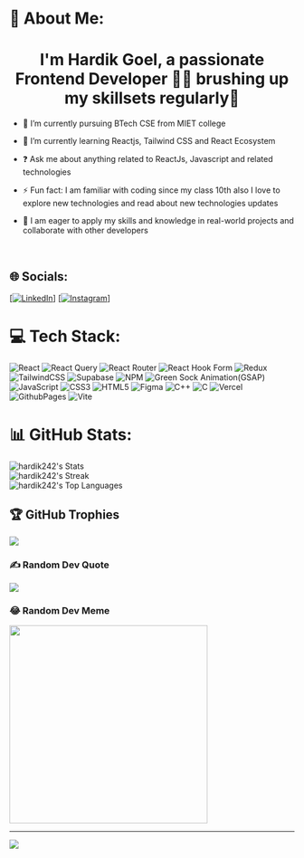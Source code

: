 # 💫 About Me:

### <h1 align="center">I'm Hardik Goel, a passionate Frontend Developer 👨‍💻 brushing up my skillsets regularly🚀</h1>  
  

- 🔭 I’m currently pursuing BTech CSE from MIET college  
  

- 🌱 I’m currently learning Reactjs, Tailwind CSS and React Ecosystem  
  

- ❓ Ask me about anything related to ReactJs, Javascript and related technologies  
  

- ⚡ Fun fact: I am familiar with coding since my class 10th also I love to explore new technologies and read about new technologies updates  
  

- &#x1F49A; I am eager to apply my skills and knowledge in real-world projects and collaborate with other developers  
  

<br/>  



## 🌐 Socials:

<a href="https://linkedin.com/in/hardik-goel-582053250" target="_blank"
    >[![LinkedIn](https://img.shields.io/badge/LinkedIn-%230077B5.svg?logo=linkedin&logoColor=white)]</a> <a href="https://instagram.com/goel_hardik242" target="_blank"
    >[![Instagram](https://img.shields.io/badge/Instagram-%23E4405F.svg?logo=Instagram&logoColor=white)]
</a>



# 💻 Tech Stack:

![React](https://img.shields.io/badge/react-%2320232a.svg?style=for-the-badge&logo=react&logoColor=%2361DAFB) 
![React Query](https://img.shields.io/badge/-React%20Query-FF4154?style=for-the-badge&logo=react%20query&logoColor=white) 
![React Router](https://img.shields.io/badge/React_Router-CA4245?style=for-the-badge&logo=react-router&logoColor=white) 
![React Hook Form](https://img.shields.io/badge/React%20Hook%20Form-%23EC5990.svg?style=for-the-badge&logo=reacthookform&logoColor=white) 
![Redux](https://img.shields.io/badge/redux-%23593d88.svg?style=for-the-badge&logo=redux&logoColor=white) 
![TailwindCSS](https://img.shields.io/badge/tailwindcss-%2338B2AC.svg?style=for-the-badge&logo=tailwind-css&logoColor=white) 
![Supabase](https://img.shields.io/badge/Supabase-3ECF8E?style=for-the-badge&logo=supabase&logoColor=white) 
![NPM](https://img.shields.io/badge/NPM-%23CB3837.svg?style=for-the-badge&logo=npm&logoColor=white) 
![Green Sock Animation(GSAP)](https://img.shields.io/badge/green%20sock-88CE02?style=for-the-badge&logo=greensock&logoColor=white) 
![JavaScript](https://img.shields.io/badge/javascript-%23323330.svg?style=for-the-badge&logo=javascript&logoColor=%23F7DF1E) 
![CSS3](https://img.shields.io/badge/css3-%231572B6.svg?style=for-the-badge&logo=css3&logoColor=white) 
![HTML5](https://img.shields.io/badge/html5-%23E34F26.svg?style=for-the-badge&logo=html5&logoColor=white) 
![Figma](https://img.shields.io/badge/figma-%23F24E1E.svg?style=for-the-badge&logo=figma&logoColor=white) 
![C++](https://img.shields.io/badge/c++-%2300599C.svg?style=for-the-badge&logo=c%2B%2B&logoColor=white) 
![C](https://img.shields.io/badge/c-%2300599C.svg?style=for-the-badge&logo=c&logoColor=white) 
![Vercel](https://img.shields.io/badge/vercel-%23000000.svg?style=for-the-badge&logo=vercel&logoColor=white) 
![GithubPages](https://img.shields.io/badge/github%20pages-121013?style=for-the-badge&logo=github&logoColor=white) 
![Vite](https://img.shields.io/badge/vite-%23646CFF.svg?style=for-the-badge&logo=vite&logoColor=white)

# 📊 GitHub Stats:
![hardik242's Stats](https://github-readme-stats.vercel.app/api?username=hardik242&theme=cobalt&show_icons=true&hide_border=true&count_private=true)<br/>
![hardik242's Streak](https://github-readme-streak-stats.herokuapp.com/?user=hardik242&theme=cobalt&hide_border=true)<br/>
![hardik242's Top Languages](https://github-readme-stats.vercel.app/api/top-langs/?username=hardik242&theme=cobalt&show_icons=true&hide_border=true&layout=compact)

## 🏆 GitHub Trophies

![](https://github-profile-trophy.vercel.app/?username=hardik242&theme=radical&no-frame=true&no-bg=true&margin-w=4)

### ✍️ Random Dev Quote

![](https://quotes-github-readme.vercel.app/api?type=vetical&theme=radical)

### 😂 Random Dev Meme

<img src='https://randommeme-five.vercel.app/' style="height: 350px;"/>

---

[![](https://visitcount.itsvg.in/api?id=hardik242&icon=0&color=0)](https://visitcount.itsvg.in)
